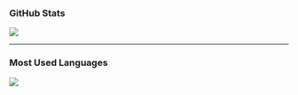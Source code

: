 ### GitHub Stats
<img src="https://github-readme-stats.vercel.app/api?username=git-huunhan&show_icons=true&theme=material-palenight"/>

<hr/>

### Most Used Languages
<img src="https://github-readme-stats.vercel.app/api/top-langs/?username=git-huunhan&layout=compact&theme=material-palenight" />

<!--
- 🔭 I’m currently working on ...
- 🌱 I’m currently learning ...
- 👯 I’m looking to collaborate on ...
- 🤔 I’m looking for help with ...
- 💬 Ask me about ...
- 📫 How to reach me: ...
- 😄 Pronouns: ...
- ⚡ Fun fact: ...
- 😑 Met moi.........
-->
